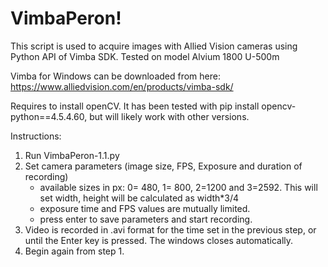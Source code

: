 # VimbaPeron!
This script is used to acquire images with Allied Vision cameras using Python API of Vimba SDK. Tested on model  Alvium 1800 U-500m

Vimba for Windows can be downloaded from here:
https://www.alliedvision.com/en/products/vimba-sdk/

Requires to install openCV. It has been tested with pip install opencv-python==4.5.4.60, but will likely work with other versions.

Instructions:
1. Run VimbaPeron-1.1.py
2. Set camera parameters (image size, FPS, Exposure and duration of recording)
   - available sizes in px: 0= 480, 1= 800, 2=1200 and 3=2592. This will set width, height will be calculated as width*3/4
   - exposure time and FPS values are mutually limited.
   - press enter to save parameters and start recording.
3. Video is recorded in .avi format for the time set in the previous step, or until the Enter key is pressed. The windows closes automatically. 
4. Begin again from step 1.
